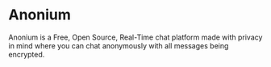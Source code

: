 # Anonium
Anonium is a Free, Open Source, Real-Time chat platform made with privacy in mind where you can chat anonymously with all messages being encrypted.
